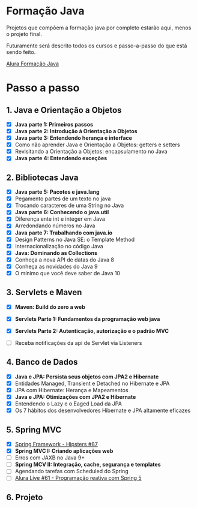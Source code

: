 # Formação Java

Projetos que compõem a formação java por completo estarão aqui, menos o projeto final.

Futuramente será descrito todos os cursos e passo-a-passo do que está sendo feito.

[Alura Formação Java](https://cursos.alura.com.br/formacao-java)



# Passo a passo

## 1. Java e Orientação a Objetos

- [x] **Java parte 1: Primeiros passos**
- [x] **Java parte 2: Introdução à Orientação a Objetos**
- [x] **Java parte 3: Entendendo herança e interface**
- [x] Como não aprender Java e Orientação a Objetos: getters e setters
- [x] Revisitando a Orientação a Objetos: encapsulamento no Java
- [x] **Java parte 4: Entendendo exceções**

## 2. Bibliotecas Java

- [x] **Java parte 5: Pacotes e java.lang**
- [x] Pegamento partes de um texto no java
- [x] Trocando caracteres de uma String no Java
- [x] **Java parte 6: Conhecendo o java.util**
- [x] Diferença ente int e integer em Java
- [x] Arredondando números no Java
- [x] **Java parte 7: Trabalhando com java.io**
- [x] Design Patterns no Java SE: o Template Method
- [x] Internacionalização no código Java
- [x] **Java: Dominando as Collections**
- [x] Conheça a nova API de datas do Java 8
- [x] Conheça as novidades do Java 9
- [x] O mínimo que você deve saber de Java 10

## 3. Servlets e Maven

- [x] **Maven: Build do zero a web**
- [x] **Servlets Parte 1: Fundamentos da programação web java**
- [x] **Servlets Parte 2: Autenticação, autorização e o padrão MVC**
- [ ] Receba notificações da api de Servlet via Listeners

 

## 4. Banco de Dados

- [x] **Java e JPA: Persista seus objetos com JPA2 e Hibernate**
- [x] Entidades Managed, Transient e Detached no Hibernate e JPA
- [x] JPA com Hibernate: Herança e Mapeamentos
- [x] **Java e JPA: Otimizações com JPA2 e Hibernate**
- [x] Entendendo o Lazy e o Eaged Load da JPA
- [x] Os 7 hábitos dos desenvolvedores Hibernate e JPA altamente eficazes 

## 5. Spring MVC

- [x] [Spring Framework - Hipsters #87](https://hipsters.tech/spring-framework-hipsters-87/)
- [x] **Spring MVC I: Criando aplicações web**
- [ ] Erros com JAXB no Java 9+
- [ ] **Spring MCV II: Integração, cache, segurança e templates**
- [ ] Agendando tarefas com Scheduled do Spring
- [ ] [Alura Live #61 - Programação reativa com Spring 5](https://www.facebook.com/AluraCursosOnline/videos/1518267154954523/)

## 6. Projeto


